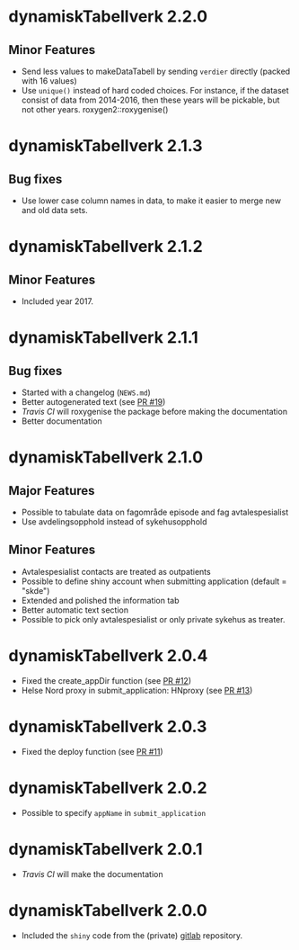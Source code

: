 # dynamiskTabellverk 2.2.0

## Minor Features

- Send less values to makeDataTabell by sending `verdier` directly (packed with 16 values)
- Use `unique()` instead of hard coded choices. For instance, if the dataset consist of data from 2014-2016,  then these years will be pickable, but not other years. 
roxygen2::roxygenise()
# dynamiskTabellverk 2.1.3

## Bug fixes

- Use lower case column names in data, to make it easier to merge new and old data sets.

# dynamiskTabellverk 2.1.2

## Minor Features

- Included year 2017.

# dynamiskTabellverk 2.1.1

## Bug fixes

- Started with a changelog (`NEWS.md`)
- Better autogenerated text (see [PR #19](https://github.com/SKDE-Analyse/dynamiskTabellverk/pull/19))
- *Travis CI* will roxygenise the package before making the documentation
- Better documentation

# dynamiskTabellverk 2.1.0

## Major Features

- Possible to tabulate data on fagområde episode and fag avtalespesialist
- Use avdelingsopphold instead of sykehusopphold

## Minor Features

- Avtalespesialist contacts are treated as outpatients
- Possible to define shiny account when submitting application (default = "skde")
- Extended and polished the information tab
- Better automatic text section
- Possible to pick only avtalespesialist or only private sykehus as treater.

# dynamiskTabellverk 2.0.4

- Fixed the create_appDir function (see [PR #12](https://github.com/SKDE-Analyse/dynamiskTabellverk/pull/12))
- Helse Nord proxy in submit_application: HNproxy (see [PR #13](https://github.com/SKDE-Analyse/dynamiskTabellverk/pull/13))

# dynamiskTabellverk 2.0.3

- Fixed the deploy function (see [PR #11](https://github.com/SKDE-Analyse/dynamiskTabellverk/pull/11))

# dynamiskTabellverk 2.0.2

- Possible to specify `appName` in `submit_application`

# dynamiskTabellverk 2.0.1

- *Travis CI* will make the documentation

# dynamiskTabellverk 2.0.0

- Included the `shiny` code from the (private) [gitlab](https://gitlab.com/skde/tabellverk) repository.

